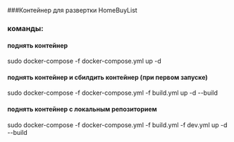 ###Контейнер для развертки HomeBuyList

### команды:
#### поднять контейнер 
sudo docker-compose -f docker-compose.yml up -d

#### поднять контейнер и сбилдить контейнер (при первом запуске)
sudo docker-compose -f docker-compose.yml -f build.yml up -d --build

#### поднять контейнер с локальным репозиторием 
sudo docker-compose -f docker-compose.yml -f build.yml -f dev.yml up -d --build